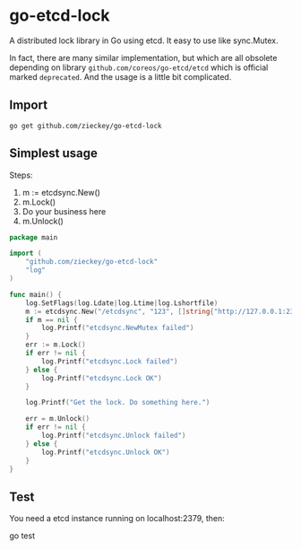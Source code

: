 # go-etcd-lock

A distributed lock library in Go using etcd. It easy to use like sync.Mutex.


In fact, there are many similar implementation, but which are all obsolete 
depending on library `github.com/coreos/go-etcd/etcd` which is official marked `deprecated`.
And the usage is a little bit complicated.

## Import
    
    go get github.com/zieckey/go-etcd-lock

## Simplest usage

Steps:

1. m := etcdsync.New()
2. m.Lock()
3. Do your business here
4. m.Unlock()

```go
package main

import (
	"github.com/zieckey/go-etcd-lock"
	"log"
)

func main() {
	log.SetFlags(log.Ldate|log.Ltime|log.Lshortfile)
	m := etcdsync.New("/etcdsync", "123", []string{"http://127.0.0.1:2379"})
	if m == nil {
		log.Printf("etcdsync.NewMutex failed")
	}
	err := m.Lock()
	if err != nil {
		log.Printf("etcdsync.Lock failed")
	} else {
		log.Printf("etcdsync.Lock OK")
	}

	log.Printf("Get the lock. Do something here.")

	err = m.Unlock()
	if err != nil {
		log.Printf("etcdsync.Unlock failed")
	} else {
		log.Printf("etcdsync.Unlock OK")
	}
}

```

## Test

You need a etcd instance running on localhost:2379, then:

 go test